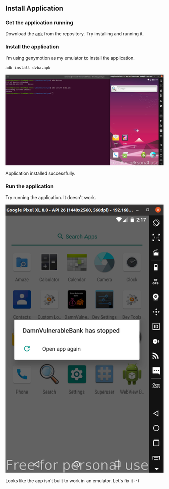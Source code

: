 ## Install Application

### Get the application running

Download the [apk](https://github.com/rewanthtammana/Damn-Vulnerable-Bank/raw/master/dvba.apk) from the repository. Try installing and running it.

### Install the application

I'm using genymotion as my emulator to install the application.

```bash
adb install dvba.apk
```

![Install app](../images/install-app.png)

Application installed successfully.

### Run the application

Try running the application. It doesn't work.

![App crashed](../images/app-crash.png)

Looks like the app isn't built to work in an emulator. Let's fix it :-)
